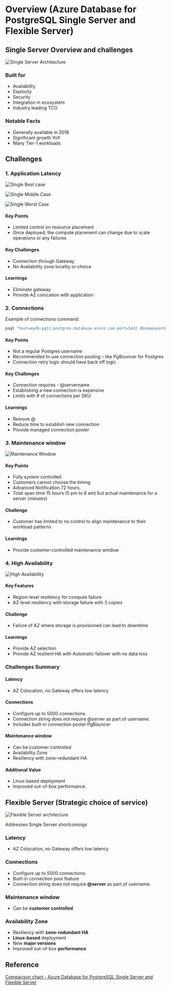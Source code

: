 # Overview (Azure Database for PostgreSQL Single Server and Flexible Server)

## Single Server Overview and challenges

![Single Server Architecture](./img/01_03_SingleArchitecture.png)

### Built for 
- Availability
- Elasticity
- Security
- Integration in ecosystem
- Industry leading TCO

### Notable Facts
- Generally available in 2018
- Significant growth YoY
- Many Tier-1 workloads

## Challenges
### 1. Application Latency

![Single Best case](./img/01_04_SingleBestCase.png)

![Single Middle Case](./img/01_05_SingleMiddleCase.png)

![Single Worst Case](./img/01_05_SingleWorstCase.png)

#### Key Points
- Limited control on resource placement
- Once deployed, the compute placement can change due to scale operations or any failures

#### Key Challenges
- Connection through Gateway
- No Availability zone locality or choice

#### Learnings
- Eliminate gateway
- Provide AZ colocation with application


### 2. Connections
Example of connections command:
```bash
psql "host=mydb-pg11.postgres.database.azure.com port=5432 dbname=postgres user=sr@mydb-pg11 password=myPassword sslmode=require"
```
#### Key Points
- Not a regular Postgres username
- Recommended to use connection pooling – like PgBouncer for Postgres
- Connection retry logic should have back off logic

#### Key Challenges
- Connection requires - <username>@servername 
- Establishing a new connection is expensive
- Limits with # of connections per SKU

#### Learnings
- Remove @<servername>
- Reduce time to establish new connection
- Provide managed connection pooler

### 3. Maintenance window
![Maintenance Window](./img/01_06_MaintenanceWindow.png)
#### Key Points
- Fully system controlled 
- Customers cannot choose the timing
- Advanced Notification 72 hours. 
- Total span time 15 hours (5 pm to 8 am) but actual maintenance for a server (minutes)

#### Challenge
- Customer has limited to no control to align maintenance to their workload patterns

#### Learnings
- Provide customer-controlled maintenance window

### 4. High Availability
![High Availability](./img/01_07_HighAvailability.png)

#### Key Features
- Region-level resiliency for compute failure 
- AZ-level resiliency with storage failure with 3 copies

#### Challenge
- Failure of AZ where storage is provisioned can lead to downtime

#### Learnings
- Provide AZ selection
- Provide AZ resilient HA with Automatic failover with no data loss

### Challenges Summary
#### Latency
- AZ Colocation, no Gateway offers low latency

#### Connections
- Configure up to 5000 connections. 
- Connection string does not require @server as part of username. 
- Includes built-in connection pooler PgBouncer

#### Maintenance window 
- Can be customer controlled 
- Availability Zone 
- Resiliency with zone-redundant HA

#### Additional Value
+ Linux-based deployment 
+ Improved out-of-box performance.


## Flexible Server (Strategic choice of service)

![Flexible Server architecture](./img/01_02_FlexibleArchitecture.png)

Addresses Single Server shortcomings

### Latency
- AZ Colocation, no Gateway offers low latency

### Connections
- Configure up to 5000 connections.
- Built-in connection pool feature 
- Connection string does not require __@server__ as part of username. 

### Maintenance window 
- Can be __customer controlled__ 

### Availability Zone 
- Resiliency with __zone-redundant HA__
- __Linux-based__ deployment 
- New __major versions__
- Improved out-of-box __performance__

## Reference 
[Comparison chart - Azure Database for PostgreSQL Single Server and Flexible Server](https://learn.microsoft.com/en-us/azure/postgresql/flexible-server/concepts-compare-single-server-flexible-server)